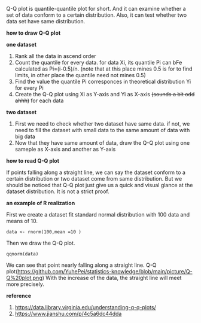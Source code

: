 Q-Q plot is quantile-quantile plot for short. And it can examine whether a set of data conform to a certain distribution. Also, it can test whether two data set have same distribution.

**how to draw Q-Q plot**

**one dataset**
1. Rank all the data in ascend order
2. Count the quantile for every data. for data Xi, its quantile Pi can bFe calculated as Pi=(i-0.5)/n. (note that at this place mines 0.5 is for to find limits, in other place the quantile need not mines 0.5)
3. Find the value the quantile Pi corresponces in theoretical distribution Yi for every Pi
4. Create the Q-Q plot using Xi as Y-axis and Yi as X-axis ~~(sounds a bit odd ahhh)~~ for each data 

**two dataset**
1. First we need to check whether two dataset have same data. if not, we need to fill the dataset with small data to the same amount of data with big data
2. Now that they have same amount of data, draw the Q-Q plot using one sameple as X-axis and another as Y-axis

**how to read Q-Q plot**

If points falling along a straight line, we can say the dataset conform to a certain distribution or two dataset come from same distribution. 
But we should be noticed that Q-Q plot just give us a quick and visual glance at the dataset distribution. It is not a strict proof.

**an example of R realization**

First we create a dataset fit standard normal distribution with 100 data and means of 10.
```
data <- rnorm(100,mean =10 )
```
Then we draw the Q-Q plot.
```
qqnorm(data)
```
We can see that point nearly falling along a straight line.
Q-Q plot(https://github.com/YuhePei/statistics-knowledge/blob/main/picture/Q-Q%20plot.png)
With the increase of the data, the straight line will meet more precisely.

**reference**
1. https://data.library.virginia.edu/understanding-q-q-plots/
2. https://www.jianshu.com/p/4c5a6dc44dda
